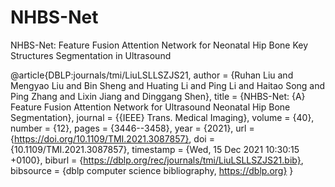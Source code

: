 # NHBS-Net
NHBS-Net: Feature Fusion Attention Network for Neonatal Hip Bone Key Structures Segmentation in Ultrasound

@article{DBLP:journals/tmi/LiuLSLLSZJS21,
  author    = {Ruhan Liu and
               Mengyao Liu and
               Bin Sheng and
               Huating Li and
               Ping Li and
               Haitao Song and
               Ping Zhang and
               Lixin Jiang and
               Dinggang Shen},
  title     = {NHBS-Net: {A} Feature Fusion Attention Network for Ultrasound Neonatal
               Hip Bone Segmentation},
  journal   = {{IEEE} Trans. Medical Imaging},
  volume    = {40},
  number    = {12},
  pages     = {3446--3458},
  year      = {2021},
  url       = {https://doi.org/10.1109/TMI.2021.3087857},
  doi       = {10.1109/TMI.2021.3087857},
  timestamp = {Wed, 15 Dec 2021 10:30:15 +0100},
  biburl    = {https://dblp.org/rec/journals/tmi/LiuLSLLSZJS21.bib},
  bibsource = {dblp computer science bibliography, https://dblp.org}
}
